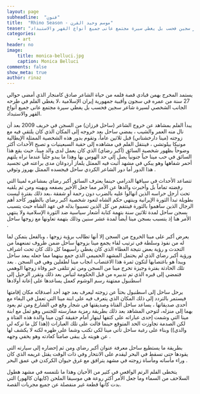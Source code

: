 ```yaml
---
layout: page
subheadline:  "فنون"
title:  "Rhino Season - موسم وحيد القرن"
teaser: "يستمد المخرج بهمن قبادي قصة فلمه من حياة الشاعر صادق كامنجار الذي أمضى حوالي 27 سنة من عمره في سجون وأقبية  جمهورية إيران الإسلامية ،لا يغطي الفلم في طرحه الجانب الشخصي لسيرة شاعر سجين فحسب بل يغطي سيرة مجتمع عانى جميع أنواع القهر والاستبداد."
categories:
    - art
header: no
image:
    title: monica-belluci.jpg
    caption: Monica Belluci
comments: false
show_meta: true
author: rinaz
---
```

يستمد المخرج بهمن قبادي قصة فلمه من حياة الشاعر صادق كامنجار الذي أمضى حوالي 27 سنة من عمره في سجون وأقبية  جمهورية إيران الإسلامية ،لا يغطي الفلم في طرحه الجانب الشخصي لسيرة شاعر سجين فحسب بل يغطي سيرة مجتمع عانى جميع أنواع القهر والاستبداد.

يبدأ الفلم بمشاهد عن خروج الشاعر (ساحل فرزان) من السجن في خريف 2009 بعد أن نال منه العمر والشيب ، يمضي ساحل بعد خروجه إلى المكان الذي كان يلتقي فيه مع زوجته (مينا دارخشتاني) قبل ثلاثين عاماً، وتقوم بدور هذه الشخصية الممثلة الإيطالية مونيكا بيلوتشي ، فينتقل الفلم في مشاهده إلى حقبة السبعينيات و تصبح الأحداث أكثر وضوحاً بظهور شخصية السائق (أكبر رضاي) الذي كان يعمل لدى والد مينا، حيث يقع هذا السائق في حب مينا حباً جنونياً يصل إلى حد الهوس بها وهذا ما يبدو جلياً عندما نراه يلتهم أحمر شفاهها وهو يبكي في مشهد أثبت فيه الممثل يلماز أردوغان مدى براعته في تجسيد هذا الدور أما دور الشاعر الكردي ساحل فيجسده الممثل بهروز وثوقي .

تتصاعد الأحداث في سياقها الدرامي حينما يعترف السائق أكبر رضاي بمشاعره لمينا التي رفضته تماماً بل وأخبرت والدها عن الأمر مما جعل الأخير يصفعه ويهينه ومن ثم يلقيه تحت أرجل حراسه الذين انهالوا عليه بالضرب دون رحمة أو شفقة ،بعد ذلك بفترة ليست بطويلة تبدأ الثورة الإيرانية وينتهي حكم الشاه لتعود شخصية أكبر رضاي بالظهور كأحد أهم الرجال الذين ساهموا بالثورة  فينتقم من كل الذين تسببوا بذله في عهد الشاه حيث يتسبب بسجن ساحل لمدة ثلاثين سنة بتهمة كتابة أشعار سياسية ضد الثورة الإسلامية ولا ينتهي الأمر هنا إذ يتسبب بسجن مينا أيضاً لمدة عشر سنين وذلك بتهمة تعاونها مع زوجها ساحل .

 يعرض أكبر على مينا الخروج من السجن إلا أنها تطالب برؤية زوجها ، وبالفعل يتمكن لما له من نفوذ وسلطة في ترتيب لقاء يجمع مينا بزوجها ساحل ضمن ظروف تمنعهما من التحدث و رؤية بعض نتيجة الغطاء الذي كان يغطي رأسيهما كل ذلك كان تحت اشراف ورؤية أكبر رضاي الذي لم يحتمل المشهد الحميمي الذي جمع بينهما مما جعله يبعد ساحل ويبدأ هو باغتصابها  لتكون ثمرة هذا الاغتصاب انجاب مينا لطفلين وهي في السجن . بعد تلك الحادثة بفترة وجيزة تخرج مينا من السجن ومن ثم تتلقى خبر وفاة زوجها الوهمي فتمضي إلى قبره الذي تم تدبيره من قبل الحكومة لتيأس بعد ذلك وتقرر الرحيل إلى اسطنبول ممتهنة رسم الوشوم كعمل يساعدها على إعانة أولادها

 يرحل ساحل إلى اسطنبول بحثاً عن زوجته ليعرف بعد جهد أحد أصدقائه مكان إقامتها فيستمر بالتردد إلى ذلك المكان الذي يتعرف فيه على ابنة مينا التي تعمل في البغاء مع أحدى صديقاتها ، يساعد ساحل الفتاة وصديقتها في شجار وقع في الشارع ومن ثم يعود بهما إلى منزله، لتوحي المشاهد بعد ذلك بطريقة رمزية ممارسته للجنس وهو ثمل مع ابنة مينا التي وشمت إحدى عباراته على كتفها  لينهار أمام حقيقة كون مينا والدة هذه الفتاة و لكن الصدمة تجاوزت الحد المتوقع حينما قالت على تلك العبارات  ((هذا كل ما تركه لي والدي)) وبناء على رغبة ساحل تأتي مينا لكي تكتب وشما على ظهره لكنه لا يكشف لها عن هويته  بل يبقى صامتاً كعادته وهو يخفي وجهه .

 بطريقة ما يستطيع ساحل معرفة عنوان أكبر رضاي ومن ثم إحضاره إلى سيارته التي يقودها حتى تسقط في البحر ليقدم على الانتحار وفي ذات الوقت يقتل غريمه الذي كان وراء مأساته ومأساة زوجته في مشهد يترافق مع غرق حيوان الكركدن في عمق البحر .

  يتخطى الفلم الرتم الواقعي في كثير من الأحيان وهذا ما نلتمسه في مشهد هطول السلاحف من السماء وما جعل الأمر أكثر روعة هي موسيقا الملحن (كايهان كالهور) التي بدت كأنها قطعة غير منفصلة عن جميع مجريات القصة.  
